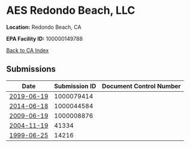 # AES Redondo Beach, LLC

**Location:** Redondo Beach, CA

**EPA Facility ID:** 100000149788

[Back to CA Index](../../index.md)

## Submissions

| Date | Submission ID | Document Control Number |
|------|--------------|-------------------------|
| [2019-06-19](submissions/1000079414.md) | 1000079414 |  |
| [2014-06-18](submissions/1000044584.md) | 1000044584 |  |
| [2009-06-19](submissions/1000008876.md) | 1000008876 |  |
| [2004-11-19](submissions/41334.md) | 41334 |  |
| [1999-06-25](submissions/14216.md) | 14216 |  |

